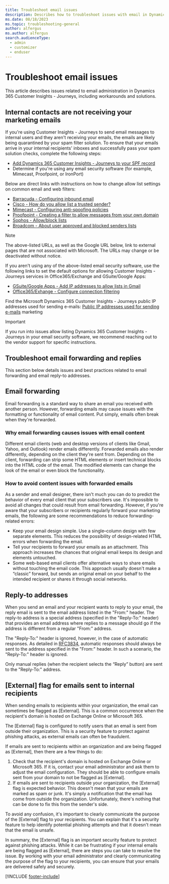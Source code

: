 ```yaml
---
title: Troubleshoot email issues
description: Describes how to troubleshoot issues with email in Dynamics 365 Customer Insights - Journeys.
ms.date: 08/18/2023
ms.topic: troubleshooting-general
author: alfergus
ms.author: alfergus
search.audienceType: 
  - admin
  - customizer
  - enduser
---
```


# Troubleshoot email issues

This article describes issues related to email administration in Dynamics 365 Customer Insights - Journeys, including workarounds and solutions.

## Internal contacts are not receiving your marketing emails

If you're using Customer Insights - Journeys to send email messages to internal users and they aren't receiving your emails, the emails are likely being quarantined by your spam filter solution. To ensure that your emails arrive in your internal recipients' inboxes and successfully pass your spam solution checks, complete the following steps:

- [Add Dynamics 365 Customer Insights - Journeys to your SPF record](mkt-settings-authenticate-domains.md)
- Determine if you're using any email security software (for example, Mimecast, Proofpoint, or IronPort)

Below are direct links with instructions on how to change allow list settings on common email and web filters:

- [Barracuda - Configuring inbound email](https://campus.barracuda.com/product/essentials/download/10YQ/barracuda-email-security-service-configuring-inbound-email/)
- [Cisco - How do you allow list a trusted sender?](https://www.cisco.com/c/en/us/support/docs/security/email-security-appliance/118585-qa-esa-00.html)
- [Mimecast - Configuring anti-spoofing policies](https://community.mimecast.com/s/article/Configuring-Anti-Spoofing-Policies-1695615136#jive_content_id_Configuring_an_AntiSpoofing_Policy)
- [Proofpoint - Creating a filter to allow messages from your own domain](https://help.proofpoint.com/Proofpoint_Essentials/Creating_a_filter_to_allow_messages_from_your_own_domain)
- [Sophos - Allow/block lists](https://docs.sophos.com/central/customer/help/en-us/ManageYourProducts/GlobalSettings/EmailAllowBlock/index.html)
- [Broadcom - About user approved and blocked senders lists](https://techdocs.broadcom.com/us/en/symantec-security-software/email-security/email-security-cloud/1-0/about-user-approved-and-blocked-senders-lists-toc216427008-d2923e4300.html)

> [!NOTE]
The above-listed URLs, as well as the Google URL below, link to external pages that are not associated with Microsoft. The URLs may change or be deactivated without notice.

If you aren't using any of the above-listed email security software, use the following links to set the default options for allowing Customer Insights - Journeys services in Office365/Exchange and GSuite/Google Apps:

- [GSuite/Google Apps - Add IP addresses to allow lists in Gmail](https://support.google.com/a/answer/60751)
- [Office365/Exhange - Configure connection filtering](/microsoft-365/security/office-365-security/configure-the-connection-filter-policy)

Find the Microsoft Dynamics 365 Customer Insights - Journeys public IP addresses used for sending e-mails: [Public IP addresses used for sending e-mails](public-ip-addresses-for-email-sending.md)
marketing
> [!IMPORTANT]
> If you run into issues allow listing Dynamics 365 Customer Insights - Journeys in your email security software, we recommend reaching out to the vendor support for specific instructions.

## Troubleshoot email forwarding and replies

This section below details issues and best practices related to email forwarding and email reply-to addresses.

## Email forwarding

Email forwarding is a standard way to share an email you received with another person. However, forwarding emails may cause issues with the formatting or functionality of email content. Put simply, emails often break when they're forwarded.

### Why email forwarding causes issues with email content

Different email clients (web and desktop versions of clients like Gmail, Yahoo, and Outlook) render emails differently. Forwarded emails also render differently, depending on the client they're sent from. Depending on the client, forwarding can strip some HTML elements or insert technical blocks into the HTML code of the email. The modified elements can change the look of the email or even block the functionality.

### How to avoid content issues with forwarded emails

As a sender and email designer, there isn't much you can do to predict the behavior of every email client that your subscribers use. It's impossible to avoid all changes that could result from email forwarding. However, if you're aware that your subscribers or recipients regularly forward your marketing emails, the following are some recommendations to reduce forwarding-related errors:

- Keep your email design simple. Use a single–column design with few separate elements. This reduces the possibility of design-related HTML errors when forwarding the email.
- Tell your recipients to forward your emails as an attachment. This approach increases the chances that original email keeps its design and elements untouched.
- Some web-based email clients offer alternative ways to share emails without touching the email code. This approach usually doesn't make a “classic” forward, but sends an original email on your behalf to the intended recipient or shares it through social networks.

## Reply-to addresses

When you send an email and your recipient wants to reply to your email, the reply email is sent to the email address listed in the "From:" header. The reply-to address is a special address (specified in the "Reply-To:" header) that provides an email address where replies to a message should go if the address is different from a regular "From:" address.

The "Reply-To:" header is ignored, however, in the case of automatic responses. As detailed in [RFC3834](https://datatracker.ietf.org/doc/html/rfc3834), automatic responses should always be sent to the address specified in the "From:" header. In such a scenario, the "Reply-To:" header is ignored.

Only manual replies (when the recipient selects the “Reply” button) are sent to the "Reply-To:" address.

## [External] flag for emails sent to internal recipients

When sending emails to recipients within your organization, the email can sometimes be flagged as [External]. This is a common occurrence when the recipient's domain is hosted on Exchange Online or Microsoft 365.

The [External] flag is configured to notify users that an email is sent from outside their organization. This is a security feature to protect against phishing attacks, as external emails can often be fraudulent.

If emails are sent to recipients within an organization and are being flagged as [External], then there are a few things to do:

1. Check that the recipient's domain is hosted on Exchange Online or Microsoft 365. If it is, contact your email administrator and ask them to adjust the email configuration. They should be able to configure emails sent from your domain to not be flagged as [External].
1. If emails are sent to recipients outside your organization, the [External] flag is expected behavior. This doesn't mean that your emails are marked as spam or junk. It's simply a notification that the email has come from outside the organization. Unfortunately, there's nothing that can be done to fix this from the sender's side.

To avoid any confusion, it's important to clearly communicate the purpose of the [External] flag to your recipients. You can explain that it's a security feature to help identify potential phishing attempts and that it doesn't mean that the email is unsafe.

In summary, the [External] flag is an important security feature to protect against phishing attacks. While it can be frustrating if your internal emails are being flagged as [External], there are steps you can take to resolve the issue. By working with your email administrator and clearly communicating the purpose of the flag to your recipients, you can ensure that your emails are delivered safely and securely.

[!INCLUDE [footer-include](./includes/footer-banner.md)]
